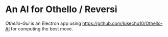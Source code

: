 # An AI for Othello / Reversi
*Othello-Gui* is an Electron app using https://github.com/lukechu10/Othello-AI for computing the best move.
